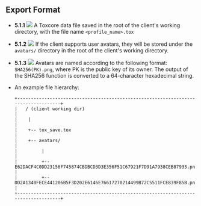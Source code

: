 Export Format
-------------

- **5.1.1** ![](/badge/req.png) A Toxcore data file saved in the root of the client's
  working directory, with the file name `<profile_name>.tox`

- **5.1.2** ![](/badge/req.png) If the client supports user avatars, they will be stored
  under the `avatars/` directory in the root of the client's working directory.

- **5.1.3** ![](/badge/req.png) Avatars are named according to the following format:
  `SHA256(PK).png`, where PK is the public key of its owner. The output of the SHA256
  function is converted to a 64-character hexadecimal string.

- An example file hierarchy:

  ```
  +-----------------------------------------------------------------------------------+
  |   / (client working dir)                                                          |
  |    |                                                                              |
  |    +-- tox_save.tox                                                               |
  |    +-- avatars/                                                                   |
  |         |                                                                         |
  |         +-- E62DACF4C0DD23156F745874CBDBCD3D3E356F51C67921F7D91A7938CEB87933.png  |
  |         +-- DD2A1340FECE441206B5F3D202E6146E76617270214499B72C5511FCE839F85B.png  |
  +-----------------------------------------------------------------------------------+
  ```
